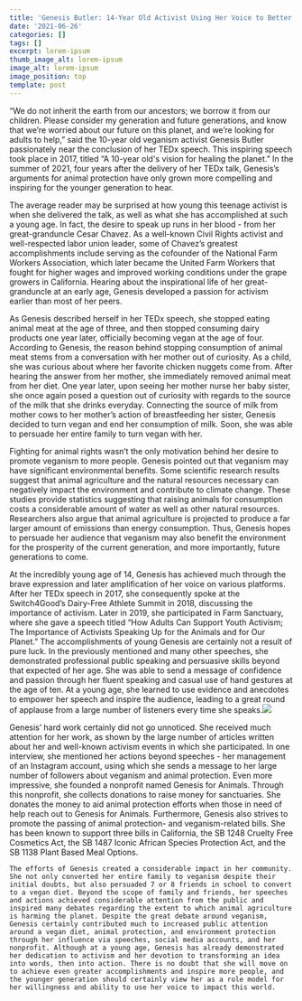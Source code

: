 ```yaml
---
title: 'Genesis Butler: 14-Year Old Activist Using Her Voice to Better the Planet'
date: '2021-06-26'
categories: []
tags: []
excerpt: lorem-ipsum
thumb_image_alt: lorem-ipsum
image_alt: lorem-ipsum
image_position: top
template: post
---
```

“We do not inherit the earth from our ancestors; we borrow it from our children. Please consider my generation and future generations, and know that we’re worried about our future on this planet, and we’re looking for adults to help,” said the 10-year old veganism activist Genesis Butler passionately near the conclusion of her TEDx speech. This inspiring speech took place in 2017, titled “A 10-year old's vision for healing the planet.” In the summer of 2021, four years after the delivery of her TEDx talk, Genesis’s arguments for animal protection have only grown more compelling and inspiring for the younger generation to hear.


The average reader may be surprised at how young this teenage activist is when she delivered the talk, as well as what she has accomplished at such a young age. In fact, the desire to speak up runs in her blood - from her great-granduncle Cesar Chavez. As a well-known Civil Rights activist and well-respected labor union leader, some of Chavez’s greatest accomplishments include serving as the cofounder of the National Farm Workers Association, which later became the United Farm Workers that fought for higher wages and improved working conditions under the grape growers in California. Hearing about the inspirational life of her great-granduncle at an early age, Genesis developed a passion for activism earlier than most of her peers. 

As Genesis described herself in her TEDx speech, she stopped eating animal meat at the age of three, and then stopped consuming dairy products one year later, officially becoming vegan at the age of four. According to Genesis, the reason behind stopping consumption of animal meat stems from a conversation with her mother out of curiosity. As a child, she was curious about where her favorite chicken nuggets come from. After hearing the answer from her mother, she immediately removed animal meat from her diet. One year later, upon seeing her mother nurse her baby sister, she once again posed a question out of curiosity with regards to the source of the milk that she drinks everyday. Connecting the source of milk from mother cows to her mother’s action of breastfeeding her sister, Genesis decided to turn vegan and end her consumption of milk. Soon, she was able to persuade her entire family to turn vegan with her. 

Fighting for animal rights wasn’t the only motivation behind her desire to promote veganism to more people. Genesis pointed out that veganism may have significant environmental benefits. Some scientific research results suggest that animal agriculture and the natural resources necessary can negatively impact the environment and contribute to climate change. These studies provide statistics suggesting that raising animals for consumption costs a considerable amount of water as well as other natural resources. Researchers also argue that animal agriculture is projected to produce a far larger amount of emissions than energy consumption. Thus, Genesis hopes to persuade her audience that veganism may also benefit the environment for the prosperity of the current generation, and more importantly, future generations to come.

At the incredibly young age of 14, Genesis has achieved much through the brave expression and later amplification of her voice on various platforms. After her TEDx speech in 2017, she consequently spoke at the Switch4Good’s Dairy-Free Athlete Summit in 2018, discussing the importance of activism. Later in 2019, she participated in Farm Sanctuary, where she gave a speech titled “How Adults Can Support Youth Activism; The Importance of Activists Speaking Up for the Animals and for Our Planet.” The accomplishments of young Genesis are certainly not a result of pure luck. In the previously mentioned and many other speeches, she demonstrated professional public speaking and persuasive skills beyond that expected of her age. She was able to send a message of confidence and passion through her fluent speaking and casual use of hand gestures at the age of ten. At a young age, she learned to use evidence and anecdotes to empower her speech and inspire the audience, leading to a great round of applause from a large number of listeners every time she speaks.![](https://lh3.googleusercontent.com/3j5ZNO72YmhzSBBj6HksrDKmPlRqwbvqjkhUYDEdzl1GgH69N8CX-I3VYci4Rarev6SNKaJPl5kzoCs2wOfhE7CvtxwM16Tci_LCDuj0oiKSoZkSUNQ5GXvVU8AauAKi9NDZ8Hlk)

Genesis’ hard work certainly did not go unnoticed. She received much attention for her work, as shown by the large number of articles written about her and well-known activism events in which she participated. In one interview, she mentioned her actions beyond speeches - her management of an Instagram account, using which she sends a message to her large number of followers about veganism and animal protection. Even more impressive, she founded a nonprofit named Genesis for Animals. Through this nonprofit, she collects donations to raise money for sanctuaries. She donates the money to aid animal protection efforts when those in need of help reach out to Genesis for Animals. Furthermore, Genesis also strives to promote the passing of animal protection- and veganism-related bills. She has been known to support three bills in California, the SB 1248 Cruelty Free Cosmetics Act, the SB 1487 Iconic African Species Protection Act, and the SB 1138 Plant Based Meal Options.

	The efforts of Genesis created a considerable impact in her community. She not only converted her entire family to veganism despite their initial doubts, but also persuaded 7 or 8 friends in school to convert to a vegan diet. Beyond the scope of family and friends, her speeches and actions achieved considerable attention from the public and inspired many debates regarding the extent to which animal agriculture is harming the planet. Despite the great debate around veganism, Genesis certainly contributed much to increased public attention around a vegan diet, animal protection, and environment protection through her influence via speeches, social media accounts, and her nonprofit. Although at a young age, Genesis has already demonstrated her dedication to activism and her devotion to transforming an idea into words, then into action. There is no doubt that she will move on to achieve even greater accomplishments and inspire more people, and the younger generation should certainly view her as a role model for her willingness and ability to use her voice to impact this world.
